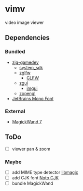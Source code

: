 # vimv
video image viewer

## Dependencies
### Bundled
- [zig-gamedev](https://github.com/zig-gamedev)
    - [system_sdk](https://github.com/zig-gamedev/system_sdk)
    - [zglfw](https://github.com/zig-gamedev/zglfw)
        - [GLFW](https://github.com/glfw/glfw)
    - [zgui](https://github.com/zig-gamedev/zgui)
        - [imgui](https://github.com/ocornut/imgui)
    - [zopengl](https://github.com/zig-gamedev/zopengl)
- [JetBrains Mono Font](https://www.jetbrains.com/lp/mono/)
### External
- [MagickWand 7](https://imagemagick.org/script/magick-wand.php)

## ToDo
- [ ] viewer pan & zoom
### Maybe
- [ ] add MIME type detector [libmagic](https://github.com/file/file)
- [ ] add CJK font [Noto CJK](https://github.com/notofonts/noto-cjk)
- [ ] bundle MagickWand